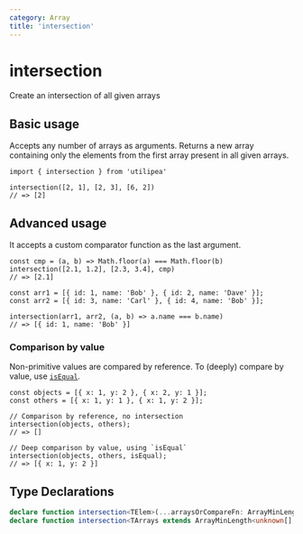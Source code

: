 ```yaml
---
category: Array
title: 'intersection'
---
```


# intersection

Create an intersection of all given arrays

## Basic usage

Accepts any number of arrays as arguments. Returns a new array containing only the elements from the first array present in all given arrays.

```ts{3}
import { intersection } from 'utilipea'

intersection([2, 1], [2, 3], [6, 2])
// => [2]
```

## Advanced usage

It accepts a custom comparator function as the last argument.

```ts{2,8}
const cmp = (a, b) => Math.floor(a) === Math.floor(b)
intersection([2.1, 1.2], [2.3, 3.4], cmp)
// => [2.1]

const arr1 = [{ id: 1, name: 'Bob' }, { id: 2, name: 'Dave' }];
const arr2 = [{ id: 3, name: 'Carl' }, { id: 4, name: 'Bob' }];

intersection(arr1, arr2, (a, b) => a.name === b.name)
// => [{ id: 1, name: 'Bob' }]
```

### Comparison by value

Non-primitive values are compared by reference. To (deeply) compare by value, use [`isEqual`](/validate/is-equal.html).

```ts{9}
const objects = [{ x: 1, y: 2 }, { x: 2, y: 1 }];
const others = [{ x: 1, y: 1 }, { x: 1, y: 2 }];
 
// Comparison by reference, no intersection
intersection(objects, others);
// => []

// Deep comparison by value, using `isEqual`
intersection(objects, others, isEqual);
// => [{ x: 1, y: 2 }]
```

## Type Declarations

```ts
declare function intersection<TElem>(...arraysOrCompareFn: ArrayMinLength<TElem[], 2>): TElem[];
declare function intersection<TArrays extends ArrayMinLength<unknown[], 2>>(...args: [...TArrays, CompareFunction<TArrays>]): TArrays[0];
```

